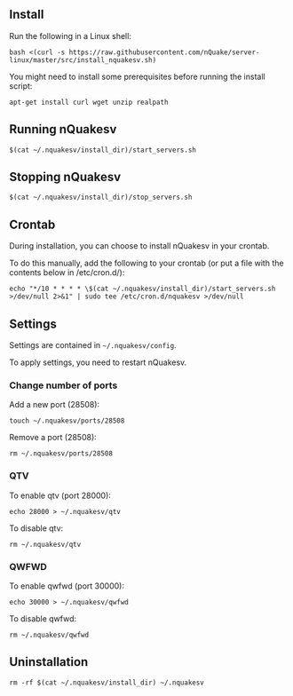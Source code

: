 ## Install

Run the following in a Linux shell:

```
bash <(curl -s https://raw.githubusercontent.com/nQuake/server-linux/master/src/install_nquakesv.sh)
```

You might need to install some prerequisites before running the install script:

```
apt-get install curl wget unzip realpath
```

## Running nQuakesv

```
$(cat ~/.nquakesv/install_dir)/start_servers.sh
```

## Stopping nQuakesv

```
$(cat ~/.nquakesv/install_dir)/stop_servers.sh
```

## Crontab

During installation, you can choose to install nQuakesv in your crontab.

To do this manually, add the following to your crontab (or put a file with the contents below in /etc/cron.d/):

```
echo "*/10 * * * * \$(cat ~/.nquakesv/install_dir)/start_servers.sh >/dev/null 2>&1" | sudo tee /etc/cron.d/nquakesv >/dev/null
```

## Settings

Settings are contained in `~/.nquakesv/config`.

To apply settings, you need to restart nQuakesv.

### Change number of ports

Add a new port (28508):

```
touch ~/.nquakesv/ports/28508
```

Remove a port (28508):

```
rm ~/.nquakesv/ports/28508
```

### QTV

To enable qtv (port 28000):

```
echo 28000 > ~/.nquakesv/qtv
```

To disable qtv:

```
rm ~/.nquakesv/qtv
```

### QWFWD

To enable qwfwd (port 30000):

```
echo 30000 > ~/.nquakesv/qwfwd
```

To disable qwfwd:

```
rm ~/.nquakesv/qwfwd
```

## Uninstallation

```
rm -rf $(cat ~/.nquakesv/install_dir) ~/.nquakesv
```
